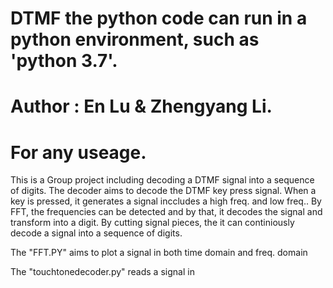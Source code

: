 # DTMF the python code can run in a python environment, such as 'python 3.7'.
# Author : En Lu & Zhengyang Li.
# For any useage.
This is a Group project including decoding a DTMF signal into a sequence of digits.
The decoder aims to decode the DTMF key press signal. When a key is pressed, it generates a signal inccludes a high freq. and low freq.. By FFT, the frequencies can be detected and by that, it decodes the signal and transform into a digit. By cutting signal pieces, the it can continiously decode a signal into a sequence of digits.

The "FFT.PY" aims to plot a signal in both time domain and freq. domain

The "touchtonedecoder.py" reads a signal in 
